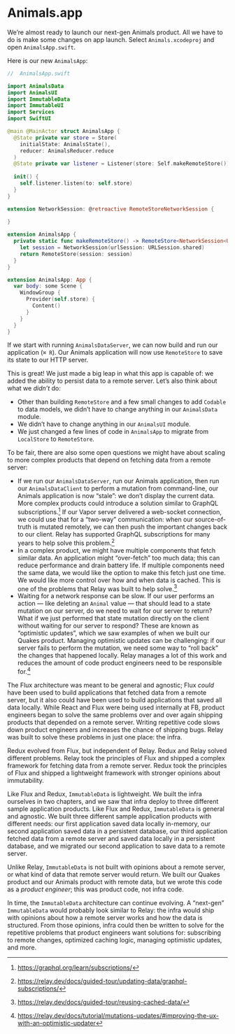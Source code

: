 # Animals.app

We’re almost ready to launch our next-gen Animals product. All we have to do is make some changes on app launch. Select `Animals.xcodeproj` and open `AnimalsApp.swift`.

Here is our new `AnimalsApp`:

```swift
//  AnimalsApp.swift

import AnimalsData
import AnimalsUI
import ImmutableData
import ImmutableUI
import Services
import SwiftUI

@main @MainActor struct AnimalsApp {
  @State private var store = Store(
    initialState: AnimalsState(),
    reducer: AnimalsReducer.reduce
  )
  @State private var listener = Listener(store: Self.makeRemoteStore())
  
  init() {
    self.listener.listen(to: self.store)
  }
}

extension NetworkSession: @retroactive RemoteStoreNetworkSession {
  
}

extension AnimalsApp {
  private static func makeRemoteStore() -> RemoteStore<NetworkSession<URLSession>> {
    let session = NetworkSession(urlSession: URLSession.shared)
    return RemoteStore(session: session)
  }
}

extension AnimalsApp: App {
  var body: some Scene {
    WindowGroup {
      Provider(self.store) {
        Content()
      }
    }
  }
}
```

If we start with running `AnimalsDataServer`, we can now build and run our application (`⌘ R`). Our Animals application will now use `RemoteStore` to save its state to our HTTP server.

This is great! We just made a big leap in what this app is capable of: we added the ability to persist data to a remote server. Let’s also think about what we *didn’t* do:

* Other than building `RemoteStore` and a few small changes to add `Codable` to data models, we didn’t have to change anything in our `AnimalsData` module.
* We didn’t have to change anything in our `AnimalsUI` module.
* We just changed a few lines of code in `AnimalsApp` to migrate from `LocalStore` to `RemoteStore`.

To be fair, there are also some open questions we might have about scaling to more complex products that depend on fetching data from a remote server:

* If we run our `AnimalsDataServer`, run our Animals application, then run our `AnimalsDataClient` to perform a mutation from command-line, our Animals application is now “stale”: we don’t display the current data. More complex products could introduce a solution similar to GraphQL subscriptions.[^1] If our Vapor server delivered a web-socket connection, we could use that for a “two-way” communication: when our source-of-truth is mutated remotely, we can then push the important changes back to our client. Relay has supported GraphQL subscriptions for many years to help solve this problem.[^2]
* In a complex product, we might have multiple components that fetch similar data. An application might “over-fetch” too much data; this can reduce performance and drain battery life. If multiple components need the same data, we would like the option to make this fetch just one time. We would like more control over how and when data is cached. This is one of the problems that Relay was built to help solve.[^3]
* Waiting for a network response can be slow. If our user performs an action — like deleting an `Animal` value — that should lead to a state mutation on our server, do we need to wait for our server to return? What if we just performed that state mutation directly on the client without waiting for our server to respond? These are known as “optimistic updates”, which we saw examples of when we built our Quakes product. Managing optimistic updates can be challenging: if our server fails to perform the mutation, we need some way to “roll back” the changes that happened locally. Relay manages a lot of this work and reduces the amount of code product engineers need to be responsible for.[^4]

The Flux architecture was meant to be general and agnostic; Flux *could* have been used to build applications that fetched data from a remote server, but it also could have been used to build applications that saved all data locally. While React and Flux were being used internally at FB, product engineers began to solve the same problems over and over again shipping products that depended on a remote server. Writing repetitive code slows down product engineers and increases the chance of shipping bugs. Relay was built to solve these problems in just one place: the infra.

Redux evolved from Flux, but independent of Relay. Redux and Relay solved different problems. Relay took the principles of Flux and shipped a complex framework for fetching data from a remote server. Redux took the principles of Flux and shipped a lightweight framework with stronger opinions about immutability.

Like Flux and Redux, `ImmutableData` is lightweight. We built the infra ourselves in two chapters, and we saw that infra deploy to three different sample application products. Like Flux and Redux, `ImmutableData` is general and agnostic. We built three different sample application products with different needs: our first application saved data locally in-memory, our second application saved data in a persistent database, our third application fetched data from a remote server and saved data locally in a persistent database, and we migrated our second application to save data to a remote server.

Unlike Relay, `ImmutableData` is not built with opinions about a remote server, or what kind of data that remote server would return. We built our Quakes product and our Animals product with remote data, but we wrote this code as a *product engineer*; this was product code, not infra code.

In time, the `ImmutableData` architecture can continue evolving. A “next-gen” `ImmutableData` would probably look similar to Relay: the infra would ship with opinions about how a remote server works and how the data is structured. From those opinions, infra could then be written to solve for the repetitive problems that product engineers want solutions for: subscribing to remote changes, optimized caching logic, managing optimistic updates, and more.

[^1]: https://graphql.org/learn/subscriptions/
[^2]: https://relay.dev/docs/guided-tour/updating-data/graphql-subscriptions/
[^3]: https://relay.dev/docs/guided-tour/reusing-cached-data/
[^4]: https://relay.dev/docs/tutorial/mutations-updates/#improving-the-ux-with-an-optimistic-updater
